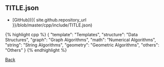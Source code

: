 ## TITLE.json

- [GitHub]({{ site.github.repository_url }}/blob/master/cpp/include/TITLE.json)

{% highlight cpp %}
{
    "template":  "Templates",
    "structure": "Data Structures",
    "graph":     "Graph Algorithms",
    "math":      "Numerical Algorithms",
    "string":    "String Algorithms",
    "geometry":  "Geometric Algorithms",
    "others":    "Others"
}
{% endhighlight %}

[Back](../..)
